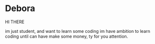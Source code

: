 # Debora
HI THERE
<body>
  im just student, and want to learn some coding
im have ambition to learn coding until can have make some money, ty for you attention.
</body>
